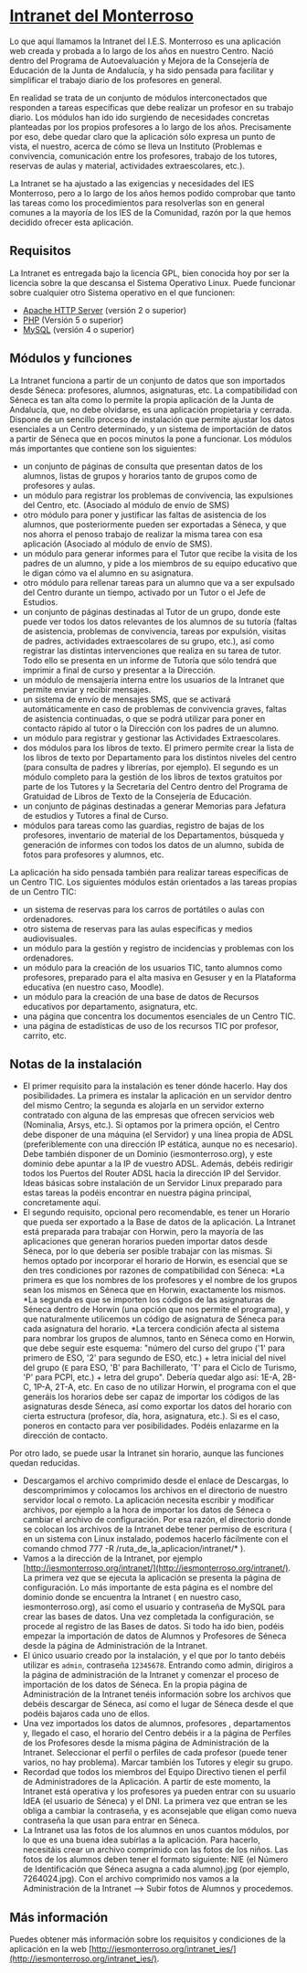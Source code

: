 # [Intranet del Monterroso](http://iesmonterroso.org/intranet_ies/)

Lo que aquí llamamos la Intranet del I.E.S. Monterroso es una aplicación web creada y probada a lo largo de los años en nuestro Centro. Nació dentro del Programa de Autoevaluación y Mejora de la Consejería de Educación de la Junta de Andalucía, y ha sido pensada para facilitar y simplificar el trabajo diario de los profesores en general.

En realidad se trata de un conjunto de módulos interconectados que responden a tareas específicas que debe realizar un profesor en su trabajo diario. Los módulos han ido ido surgiendo de necesidades concretas planteadas por los propios profesores a lo largo de los años. Precisamente por eso, debe quedar claro que la aplicación sólo expresa un punto de vista, el nuestro, acerca de cómo se lleva un Instituto (Problemas e convivencia, comunicación entre los profesores, trabajo de los tutores, reservas de aulas y material, actividades extraescolares, etc.).

La Intranet se ha ajustado a las exigencias y necesidades del IES Monterroso, pero a lo largo de los años hemos podido comprobar que tanto las tareas como los procedimientos para resolverlas son en general comunes a la mayoría de los IES de la Comunidad, razón por la que hemos decidido ofrecer esta aplicación.


## Requisitos

La Intranet es entregada bajo la licencia GPL, bien conocida hoy por ser la licencia sobre la que descansa el Sistema Operativo Linux. Puede funcionar sobre cualquier otro Sistema operativo en el que funcionen:

* [Apache HTTP Server](http://httpd.apache.org/) (versión 2 o superior)
* [PHP](http://www.php.net/) (Versión 5 o superior)
* [MySQL](http://www.php.net/) (versión 4 o superior)

## Módulos y funciones

La Intranet funciona a partir de un conjunto de datos que son importados desde Séneca: profesores, alumnos, asignaturas, etc. La compatibilidad con Séneca es tan alta como lo permite la propia aplicación de la Junta de Andalucía, que, no debe olvidarse, es una aplicación propietaria y cerrada. 
Dispone de un sencillo proceso de instalación que permite ajustar los datos esenciales a un Centro determinado, y un sistema de importación de datos a partir de Séneca que en pocos minutos la pone a funcionar. Los módulos más importantes que contiene son los siguientes:

* un conjunto de páginas de consulta que presentan datos de los alumnos, listas de grupos y horarios tanto de grupos como de profesores y aulas.
* un módulo para registrar los problemas de convivencia, las expulsiones del Centro, etc. (Asociado al módulo de envío de SMS)
* otro módulo para poner y justificar las faltas de asistencia de los alumnos, que posteriormente pueden ser exportadas a Séneca, y que nos ahorra el penoso trabajo de realizar la misma tarea con esa aplicación (Asociado al módulo de envío de SMS).
* un módulo para generar informes para el Tutor que recibe la visita de los padres de un alumno, y pide a los miembros de su equipo educativo que le digan cómo va el alumno en su asignatura.
* otro módulo para rellenar tareas para un alumno que va a ser expulsado del Centro durante un tiempo, activado por un Tutor o el Jefe de Estudios.
* un conjunto de páginas destinadas al Tutor de un grupo, donde este puede ver todos los datos relevantes de los alumnos de su tutoría (faltas de asistencia, problemas de convivencia, tareas por expulsión, visitas de padres, actividades extraescolares de su grupo, etc.), así como registrar las distintas intervenciones que realiza en su tarea de tutor. Todo ello se presenta en un informe de Tutoría que sólo tendrá que imprimir a final de curso y presentar a la Dirección.
* un módulo de mensajería interna entre los usuarios de la Intranet que permite enviar y recibir mensajes.
* un sistema de envío de mensajes SMS, que se activará automáticamente en caso de problemas de convivencia graves, faltas de asistencia continuadas, o que se podrá utilizar para poner en contacto rápido al tutor o la Dirección con los padres de un alumno.
* un módulo para registrar y gestionar las Actividades Extraescolares.
* dos módulos para los libros de texto. El primero permite crear la lista de los libros de texto por Departamento para los distintos niveles del centro (para consulta de padres y librerías, por ejemplo). El segundo es un módulo completo para la gestión de los libros de textos gratuitos por parte de los Tutores y la Secretaría del Centro dentro del Programa de Gratuidad de Libros de Texto de la Consejería de Educación.
* un conjunto de páginas destinadas a generar Memorias para Jefatura de estudios y Tutores a final de Curso.
* módulos para tareas como las guardias, registro de bajas de los profesores, inventario de material de los Departamentos, búsqueda y generación de informes con todos los datos de un alumno, subida de fotos para profesores y alumnos, etc.

La aplicación ha sido pensada también para realizar tareas específicas de un Centro TIC. Los siguientes módulos están orientados a las tareas propias de un Centro TIC:

* un sistema de reservas para los carros de portátiles o aulas con ordenadores.
* otro sistema de reservas para las aulas específicas y medios audiovisuales.
* un módulo para la gestión y registro de incidencias y problemas con los ordenadores.
* un módulo para la creación de los usuarios TIC, tanto alumnos como profesores, preparado para el alta masiva en Gesuser y en la Plataforma educativa (en nuestro caso, Moodle).
* un módulo para la creación de una base de datos de Recursos educativos por departamento, asignatura, etc.
* una página que concentra los documentos esenciales de un Centro TIC.
* una página de estadísticas de uso de los recursos TIC por profesor, carrito, etc.

## Notas de la instalación

* El primer requisito para la instalación es tener dónde hacerlo. Hay dos posibilidades. La primera es instalar la aplicación en un servidor dentro del mismo Centro; la segunda es alojarla en un servidor externo contratado con alguna de las empresas que ofrecen servicios web (Nominalia, Arsys, etc.). Si optamos por la primera opción, el Centro debe disponer de una máquina (el Servidor) y una línea propia de ADSL (preferiblemente con una dirección IP estática, aunque no es necesario). Debe también disponer de un Dominio (iesmonterroso.org), y este dominio debe apuntar a la IP de vuestro ADSL. Además, debéis redirigir todos los Puertos del Router ADSL hacia la dirección IP del Servidor. Ideas básicas sobre instalación de un Servidor Linux preparado para estas tareas la podéis encontrar en nuestra página principal, concretamente aquí.
* El segundo requisito, opcional pero recomendable, es tener un Horario que pueda ser exportado a la Base de datos de la aplicación. La Intranet está preparada para trabajar con Horwin, pero la mayoría de las aplicaciones que generan horarios pueden importar datos desde Séneca, por lo que debería ser posible trabajar con las mismas. 
Si hemos optado por incorporar el horario de Horwin, es esencial que se den tres condiciones por razones de compatibilidad con Séneca:
*La primera es que los nombres de los profesores y el nombre de los grupos sean los mismos en Séneca que en Horwin, exactamente los mismos. 
*La segunda es que se importen los códigos de las asignaturas de Séneca dentro de Horwin (una opción que nos permite el programa), y que naturalmente utilicemos un código de asignatura de Séneca para cada asignatura del horario.
*La tercera condición afecta al sistema para nombrar los grupos de alumnos, tanto en Séneca como en Horwin, que debe seguir este esquema: "número del curso del grupo ('1' para primero de ESO, '2' para segundo de ESO, etc.) + letra inicial del nivel del grupo (`E` para ESO, 'B' para Bachillerato, 'T' para el Ciclo de Turismo, 'P' para PCPI, etc.) + letra del grupo". Debería quedar algo así: 1E-A, 2B-C, 1P-A, 2T-A, etc.
En caso de no utilizar Horwin, el programa con el que generáis los horarios debe ser capaz de importar los códigos de las asignaturas desde Séneca, así como exportar los datos del horario con cierta estructura (profesor, día, hora, asignatura, etc.). Si es el caso, poneros en contacto para ver posibilidades. Podéis enlazarme en la dirección de contacto.

Por otro lado, se puede usar la Intranet sin horario, aunque las funciones quedan reducidas.

* Descargamos el archivo comprimido desde el enlace de Descargas, lo descomprimimos y colocamos los archivos en el directorio de nuestro servidor local o remoto. La aplicación necesita escribir y modificar archivos, por ejemplo a la hora de importar los datos de Séneca o cambiar el archivo de configuración. Por esa razón, el directorio donde se colocan los archivos de la Intranet debe tener permiso de escritura ( en un sistema con Linux instalado, podemos hacerlo fácilmente con el comando chmod 777 -R /ruta_de_la_aplicacion/intranet/* ).
* Vamos a la dirección de la Intranet, por ejemplo [http://iesmonterroso.org/intranet/](http://iesmonterroso.org/intranet/). La primera vez que se ejecuta la aplicación se presenta la página de configuración. Lo más importante de esta página es el nombre del dominio donde se encuentra la Intranet ( en nuestro caso, iesmonterroso.org), así como el usuario y contraseña de MySQL para crear las bases de datos. Una vez completada la configuración, se procede al registro de las Bases de datos. Si todo ha ido bien, podéis empezar la importación de datos de Alumnos y Profesores de Séneca desde la página de Administración de la Intranet.
* El único usuario creado por la instalación, y el que por lo tanto debéis utilizar es `admin`, contraseña `12345678`. Entrando como admin, dirigiros a la página de administración de la Intranet y comenzar el proceso de importación de los datos de Séneca. En la propia página de Administración de la Intranet tenéis información sobre los archivos que debéis descargar de Séneca, así como el lugar de Séneca desde el que podéis bajaros cada uno de ellos.
* Una vez importados los datos de alumnos, profesores , departamentos y, llegado el caso, el horario del Centro debéis ir a la página de Perfiles de los Profesores desde la misma página de Administración de la Intranet. Seleccionar el perfil o perfiles de cada profesor (puede tener varios, no hay problema). Marcar también los Tutores y elegir su grupo.
* Recordad que todos los miembros del Equipo Directivo tienen el perfil de Administradores de la Aplicación. A partir de este momento, la Intranet está operativa y los profesores ya pueden entrar con su usuario IdEA (el usuario de Séneca) y el DNI. La primera vez que entran se les obliga a cambiar la contraseña, y es aconsejable que eligan como nueva contraseña la que usan para entrar en Séneca.
* La Intranet usa las fotos de los alumnos en unos cuantos módulos, por lo que es una buena idea subirlas a la aplicación. Para hacerlo, necesitáis crear un archivo comprimido con las fotos de los niños. Las fotos de los alumnos deben tener el formato siguiente: NIE (el Número de Identificación que Séneca asugna a cada alumno).jpg (por ejemplo, 7264024.jpg). Con el archivo comprimido nos vamos a la Administración de la Intranet --> Subir fotos de Alumnos y procedemos.


## Más información

Puedes obtener más información sobre los requisitos y condiciones de la aplicación en la web [http://iesmonterroso.org/intranet_ies/](http://iesmonterroso.org/intranet_ies/).
